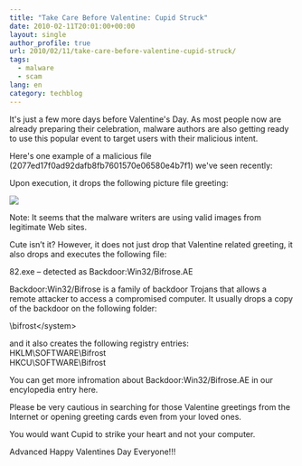 ```yaml
---
title: "Take Care Before Valentine: Cupid Struck"
date: 2010-02-11T20:01:00+00:00
layout: single
author_profile: true
url: 2010/02/11/take-care-before-valentine-cupid-struck/
tags:
  - malware
  - scam
lang: en
category: techblog
---
```

It's just a few more days before Valentine's Day. As most people now are already preparing their celebration, malware authors are also getting ready to use this popular event to target users with their malicious intent.

Here's one example of a malicious file (2077ed17f0ad92dafb8fb7601570e06580e4b7f1) we've seen recently:

Upon execution, it drops the following picture file greeting:

[![](http://2.bp.blogspot.com/_vaUVXcmC3OI/S3RanJIf1rI/AAAAAAAAA4Q/-nMB5ZXAFUo/s640/valentine_thumb.jpg)](http://2.bp.blogspot.com/_vaUVXcmC3OI/S3RanJIf1rI/AAAAAAAAA4Q/-nMB5ZXAFUo/s1600-h/valentine_thumb.jpg)

Note: It seems that the malware writers are using valid images from legitimate Web sites.

Cute isn’t it? However, it does not just drop that Valentine related greeting, it also drops and executes the following file:

82.exe – detected as Backdoor:Win32/Bifrose.AE

Backdoor:Win32/Bifrose is a family of backdoor Trojans that allows a remote attacker to access a compromised computer. It usually drops a copy of the backdoor on the following folder:

<system folder="">\bifrost\</system>

and it also creates the following registry entries:  
HKLM\SOFTWARE\Bifrost  
HKCU\SOFTWARE\Bifrost

You can get more infromation about Backdoor:Win32/Bifrose.AE in our encylopedia entry here.

Please be very cautious in searching for those Valentine greetings from the Internet or opening greeting cards even from your loved ones.

You would want Cupid to strike your heart and not your computer.

Advanced Happy Valentines Day Everyone!!!